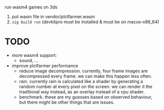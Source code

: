 run wasm4 games on 3ds

1. put wasm file in vendor/plctfarmer.wasm
2. `zig build run` (devkitpro must be installed & must be on macos-x86_64)

# TODO

- more wasm4 support:
  - sound, ...
- improve plctfarmer performance
  - reduce image decompression. currently, four frame images are decompressed every frame.
    we can make this happen less often.
  - rain. currently rain is calculated like a shader by generating a random number at every pixel
    on the screen. we can render it the traditional way instead, as an overlay instead of a cpu shader.
  - benchmark. these are my guesses based on observed behaviour, but there might be other things
    that are issues.
